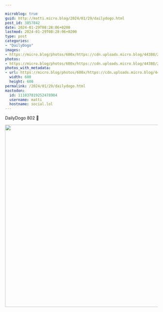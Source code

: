 ```yaml
---

microblog: true
guid: http://matti.micro.blog/2024/01/29/dailydogo.html
post_id: 3857842
date: 2024-01-29T08:28:06+0200
lastmod: 2024-01-29T08:28:06+0200
type: post
categories:
- "DailyDogo"
images:
- https://micro.blog/photos/600x/https://cdn.uploads.micro.blog/44388/2024/058bf7111e2b44a8acdf031eb8a7c4a5.jpg
photos:
- https://micro.blog/photos/600x/https://cdn.uploads.micro.blog/44388/2024/058bf7111e2b44a8acdf031eb8a7c4a5.jpg
photos_with_metadata:
- url: https://micro.blog/photos/600x/https://cdn.uploads.micro.blog/44388/2024/058bf7111e2b44a8acdf031eb8a7c4a5.jpg
  width: 600
  height: 600
permalink: /2024/01/29/dailydogo.html
mastodon:
  id: 111837819252478904
  username: matti
  hostname: social.lol
---
```

DailyDogo 802 🐶

<img src="https://micro.blog/photos/600x/https://blog.martin-haehnel.de/uploads/2024/058bf7111e2b44a8acdf031eb8a7c4a5.jpg" width="600" height="600" alt="" />
